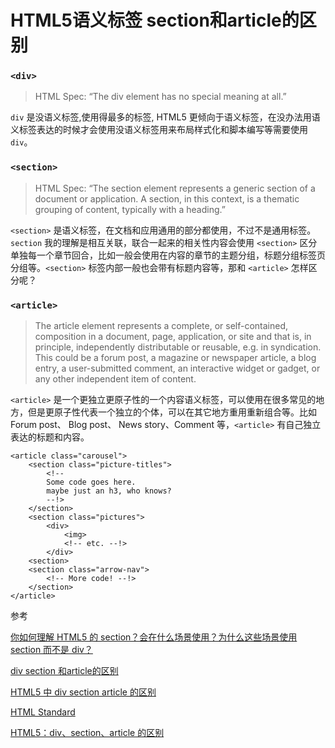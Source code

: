 # HTML5语义标签 section和article的区别

### `<div>`
> HTML Spec: “The div element has no special meaning at all.”

`div` 是没语义标签,使用得最多的标签, HTML5 更倾向于语义标签，在没办法用语义标签表达的时候才会使用没语义标签用来布局样式化和脚本编写等需要使用`div`。

### `<section>`

> HTML Spec: “The section element represents a generic section of a document or application. A section, in this context, is a thematic grouping of content, typically with a heading.”

`<section>` 是语义标签，在文档和应用通用的部分都使用，不过不是通用标签。`section` 我的理解是相互关联，联合一起来的相关性内容会使用 `<section>` 区分单独每一个章节回合，比如一般会使用在内容的章节的主题分组，标题分组标签页分组等。`<section>` 标签内部一般也会带有标题内容等，那和 `<article>` 怎样区分呢？




### `<article>`

> The article element represents a complete, or self-contained, composition in a document, page, application, or site and that is, in principle, independently distributable or reusable, e.g. in syndication. This could be a forum post, a magazine or newspaper article, a blog entry, a user-submitted comment, an interactive widget or gadget, or any other independent item of content.

`<article>` 是一个更独立更原子性的一个内容语义标签，可以使用在很多常见的地方，但是更原子性代表一个独立的个体，可以在其它地方重用重新组合等。比如 Forum post、 Blog post、 News story、Comment 等，`<article>` 有自己独立表达的标题和内容。



```
<article class="carousel">
	<section class="picture-titles">
		<!-- 
		Some code goes here.  
		maybe just an h3, who knows?
		--!>
	</section>
	<section class="pictures">
		<div>
			<img>
			<!-- etc. --!>
		</div>
	<section>
	<section class="arrow-nav">
		<!-- More code! --!>
	</section>
</article>
```



参考

[你如何理解 HTML5 的 section？会在什么场景使用？为什么这些场景使用 section 而不是 div？](https://www.zhihu.com/question/20227599)

[div section 和article的区别](https://www.jianshu.com/p/b818ceeedd13)

[HTML5 中 div section article 的区别](https://www.qianduan.net/html5-differences-in-the-div-section-article/)

[HTML Standard](https://html.spec.whatwg.org/multipage/sections.html#the-article-element)

[HTML5：div、section、article 的区别](https://www.jianshu.com/p/0c37d5d15969)
